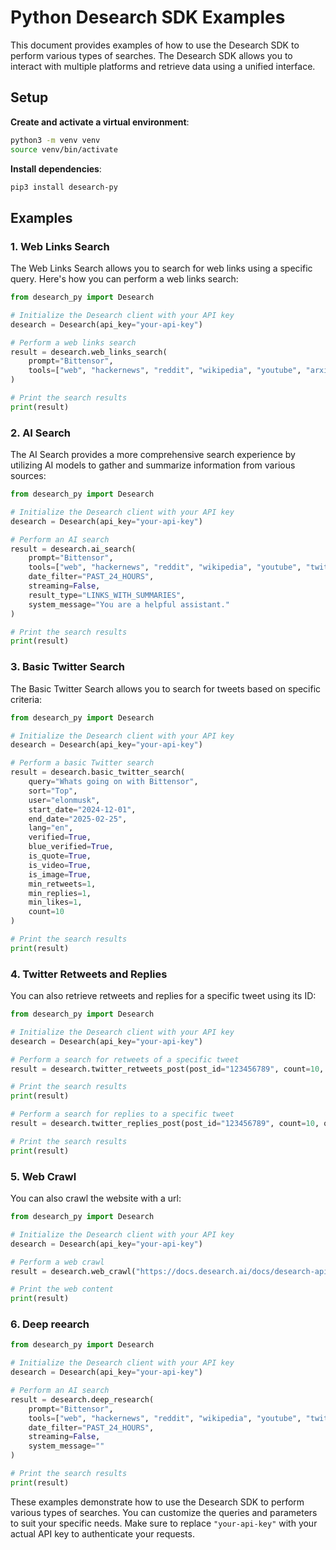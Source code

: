 # Python Desearch SDK Examples

This document provides examples of how to use the Desearch SDK to perform various types of searches. The Desearch SDK allows you to interact with multiple platforms and retrieve data using a unified interface.

## Setup

**Create and activate a virtual environment**:

```bash
python3 -m venv venv
source venv/bin/activate
```

**Install dependencies**:

```bash
pip3 install desearch-py
```

## Examples

### 1. Web Links Search

The Web Links Search allows you to search for web links using a specific query. Here's how you can perform a web links search:

```python
from desearch_py import Desearch

# Initialize the Desearch client with your API key
desearch = Desearch(api_key="your-api-key")

# Perform a web links search
result = desearch.web_links_search(
    prompt="Bittensor",
    tools=["web", "hackernews", "reddit", "wikipedia", "youtube", "arxiv"],
)

# Print the search results
print(result)
```

### 2. AI Search

The AI Search provides a more comprehensive search experience by utilizing AI models to gather and summarize information from various sources:

```python
from desearch_py import Desearch

# Initialize the Desearch client with your API key
desearch = Desearch(api_key="your-api-key")

# Perform an AI search
result = desearch.ai_search(
    prompt="Bittensor",
    tools=["web", "hackernews", "reddit", "wikipedia", "youtube", "twitter", "arxiv"],
    date_filter="PAST_24_HOURS",
    streaming=False,
    result_type="LINKS_WITH_SUMMARIES",
    system_message="You are a helpful assistant."
)

# Print the search results
print(result)
```

### 3. Basic Twitter Search

The Basic Twitter Search allows you to search for tweets based on specific criteria:

```python
from desearch_py import Desearch

# Initialize the Desearch client with your API key
desearch = Desearch(api_key="your-api-key")

# Perform a basic Twitter search
result = desearch.basic_twitter_search(
    query="Whats going on with Bittensor",
    sort="Top",
    user="elonmusk",
    start_date="2024-12-01",
    end_date="2025-02-25",
    lang="en",
    verified=True,
    blue_verified=True,
    is_quote=True,
    is_video=True,
    is_image=True,
    min_retweets=1,
    min_replies=1,
    min_likes=1,
    count=10
)

# Print the search results
print(result)
```

### 4. Twitter Retweets and Replies

You can also retrieve retweets and replies for a specific tweet using its ID:

```python
from desearch_py import Desearch

# Initialize the Desearch client with your API key
desearch = Desearch(api_key="your-api-key")

# Perform a search for retweets of a specific tweet
result = desearch.twitter_retweets_post(post_id="123456789", count=10, query="Bittensor")

# Print the search results
print(result)

# Perform a search for replies to a specific tweet
result = desearch.twitter_replies_post(post_id="123456789", count=10, query="Bittensor")

# Print the search results
print(result)
```

### 5. Web Crawl

You can also crawl the website with a url:

```python
from desearch_py import Desearch

# Initialize the Desearch client with your API key
desearch = Desearch(api_key="your-api-key")

# Perform a web crawl
result = desearch.web_crawl("https://docs.desearch.ai/docs/desearch-api")

# Print the web content
print(result)
```

### 6. Deep reearch

```python
from desearch_py import Desearch

# Initialize the Desearch client with your API key
desearch = Desearch(api_key="your-api-key")

# Perform an AI search
result = desearch.deep_research(
    prompt="Bittensor",
    tools=["web", "hackernews", "reddit", "wikipedia", "youtube", "twitter", "arxiv"],
    date_filter="PAST_24_HOURS",
    streaming=False,
    system_message=""
)

# Print the search results
print(result)
```

These examples demonstrate how to use the Desearch SDK to perform various types of searches. You can customize the queries and parameters to suit your specific needs. Make sure to replace `"your-api-key"` with your actual API key to authenticate your requests.